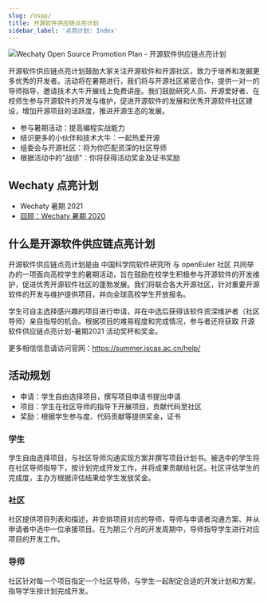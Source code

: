 ```yaml
---
slug: /ospp/
title: 开源软件供应链点亮计划
sidebar_label: '点亮计划: Index'
---
```


![Wechaty Open Source Promotion Plan - 开源软件供应链点亮计划](/img/docs/ospp/ospp-logo.png)

开源软件供应链点亮计划鼓励大家关注开源软件和开源社区，致力于培养和发掘更多优秀的开发者。活动将在暑期进行，我们将与开源社区紧密合作，提供一对一的导师指导，邀请技术大牛开展线上免费讲座。我们鼓励研究人员、开源爱好者、在校师生参与开源软件的开发与维护，促进开源软件的发展和优秀开源软件社区建设，增加开源项目的活跃度，推进开源生态的发展。

- 参与暑期活动：提高编程实战能力
- 结识更多的小伙伴和技术大牛：一起热爱开源
- 组委会与开源社区：将为你匹配资深的社区导师
- 根据活动中的“战绩”：你将获得活动奖金及证书奖励

## Wechaty 点亮计划

- Wechaty 暑期 2021
- [回顾：Wechaty 暑期 2020](2020.md)

## 什么是开源软件供应链点亮计划

开源软件供应链点亮计划是由 中国科学院软件研究所 与 openEuler 社区 共同举办的一项面向高校学生的暑期活动，旨在鼓励在校学生积极参与开源软件的开发维护，促进优秀开源软件社区的蓬勃发展。我们将联合各大开源社区，针对重要开源软件的开发与维护提供项目，并向全球高校学生开放报名。

学生可自主选择感兴趣的项目进行申请，并在中选后获得该软件资深维护者（社区导师）亲自指导的机会。根据项目的难易程度和完成情况，参与者还将获取 开源软件供应链点亮计划-暑期2021 活动奖杯和奖金。

更多相信信息请访问官网：<https://summer.iscas.ac.cn/help/>

## 活动规划

- 申请：学生自由选择项目，撰写项目申请书提出申请
- 项目：学生在社区导师的指导下开展项目，贡献代码至社区
- 奖励：根据学生参与度、代码贡献等提供奖金，证书

### 学生

学生自由选择项目，与社区导师沟通实现方案并撰写项目计划书。被选中的学生将在社区导师指导下，按计划完成开发工作，并将成果贡献给社区。社区评估学生的完成度，主办方根据评估结果给学生发放奖金。

### 社区

社区提供项目列表和描述，并安排项目对应的导师，导师与申请者沟通方案、并从申请者中选中一位承接项目。在为期三个月的开发周期中，导师指导学生进行对应项目的开发工作。

### 导师

社区针对每一个项目指定一个社区导师，与学生一起制定合适的开发计划和方案，指导学生按计划完成开发。
